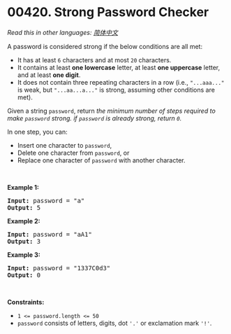 # 00420. Strong Password Checker

  _Read this in other languages:_
    [_简体中文_](README.zh-CN.md)

<p>A password is considered strong if the below conditions are all met:</p>

<ul>
	<li>It has at least <code>6</code> characters and at most <code>20</code> characters.</li>
	<li>It contains at least <strong>one lowercase</strong> letter, at least <strong>one uppercase</strong> letter, and at least <strong>one digit</strong>.</li>
	<li>It does&nbsp;not contain three repeating characters in a row (i.e.,&nbsp;<code>&quot;...aaa...&quot;</code> is weak, but <code>&quot;...aa...a...&quot;</code> is strong, assuming other conditions are met).</li>
</ul>

<p>Given a string <code>password</code>, return <em>the minimum number of steps required to make <code>password</code> strong. if <code>password</code> is already strong, return <code>0</code>.</em></p>

<p>In one step, you can:</p>

<ul>
	<li>Insert one character to <code>password</code>,</li>
	<li>Delete one character from <code>password</code>, or</li>
	<li>Replace&nbsp;one character of <code>password</code> with another character.</li>
</ul>

<p>&nbsp;</p>
<p><strong>Example 1:</strong></p>
<pre><strong>Input:</strong> password = "a"
<strong>Output:</strong> 5
</pre><p><strong>Example 2:</strong></p>
<pre><strong>Input:</strong> password = "aA1"
<strong>Output:</strong> 3
</pre><p><strong>Example 3:</strong></p>
<pre><strong>Input:</strong> password = "1337C0d3"
<strong>Output:</strong> 0
</pre>
<p>&nbsp;</p>
<p><strong>Constraints:</strong></p>

<ul>
	<li><code>1 &lt;= password.length &lt;= 50</code></li>
	<li><code>password</code> consists of letters, digits, dot&nbsp;<code>&#39;.&#39;</code> or exclamation mark <code>&#39;!&#39;</code>.</li>
</ul>
